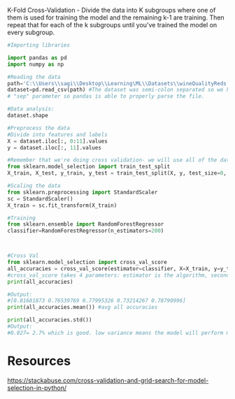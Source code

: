 K-Fold Cross-Validation - Divide the data into K subgroups where one of them is used for training the model and
the remaining k-1 are training. Then repeat that for each of the k subgroups until you've trained the model on
every subgroup.

```python
#Importing libraries

import pandas as pd
import numpy as np

#Reading the data
path='C:\\Users\\sagi\\Desktop\\Learning\ML\\Datasets\\wineQualityReds.csv'
dataset=pd.read_csv(path) #The dataset was semi-colon separated so we have to pass the ';' attribute to the
# "sep" parameter so pandas is able to properly parse the file.

#Data analysis:
dataset.shape

#Preprocess the data
#Divide into features and labels
X = dataset.iloc[:, 0:11].values
y = dataset.iloc[:, 11].values

#Remember that we're doing cross validation- we will use all of the data to be in the training set- so we dont need to split it
from sklearn.model_selection import train_test_split
X_train, X_test, y_train, y_test = train_test_split(X, y, test_size=0, random_state=0)   #set the value for the test_size parameter to 0 to make all data be in the training

#Scaling the data
from sklearn.preprocessing import StandardScaler
sc = StandardScaler()
X_train = sc.fit_transform(X_train)

#Training
from sklearn.ensemble import RandomForestRegressor
classifier=RandomForestRegressor(n_estimators=200)



#Cross Val
from sklearn.model_selection import cross_val_score
all_accuracies = cross_val_score(estimator=classifier, X=X_train, y=y_train, cv=5)
#cross_val_score takes 4 parameters: estimator is the algorithm, second and third are features and labels, and the number of folds is passed to the cv
print(all_accuracies)

#Output:
#[0.81681873 0.76539769 0.77995326 0.73214267 0.78790996]
print(all_accuracies.mean()) #avg all accuracies

print(all_accuracies.std())
#Output:
#0.027= 2.7% which is good. low variance means the model will perform more or less similar on all test sets.
```
# Resources
https://stackabuse.com/cross-validation-and-grid-search-for-model-selection-in-python/
